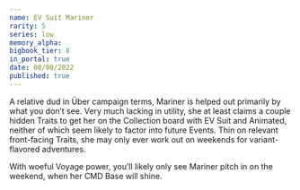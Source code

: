 ```yaml
---
name: EV Suit Mariner
rarity: 5
series: low
memory_alpha:
bigbook_tier: 8
in_portal: true
date: 08/08/2022
published: true
---
```


A relative dud in Über campaign terms, Mariner is helped out primarily by what you don’t see. Very much lacking in utility, she at least claims a couple hidden Traits to get her on the Collection board with EV Suit and Animated, neither of which seem likely to factor into future Events. Thin on relevant front-facing Traits, she may only ever work out on weekends for variant-flavored adventures.

With woeful Voyage power, you’ll likely only see Mariner pitch in on the weekend, when her CMD Base will shine.
